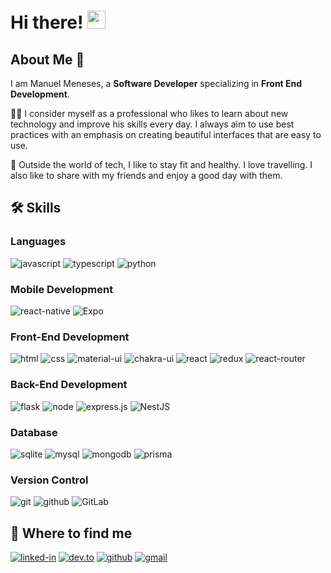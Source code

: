 # Hi there! <img src="https://media.giphy.com/media/hvRJCLFzcasrR4ia7z/giphy.gif" width="29px">

## About Me 👦

I am Manuel Meneses, a **Software Developer** specializing in **Front End Development**.

👨‍💻 I consider myself as a professional who likes to learn about new technology and improve his skills every day. I always aim to use best practices with an emphasis on creating beautiful interfaces that are easy to use.

🙇 Outside the world of tech, I like to stay fit and healthy. I love travelling. I also like to share with my friends and enjoy a good day with them.

## 🛠️ Skills

### Languages

![javascript](https://img.shields.io/badge/JavaScript-323330?style=flat&logo=javascript&logoColor=F7DF1E)
![typescript](https://img.shields.io/badge/Typescript-%23007ACC.svg?logo=typescript&logoColor=white&style=flat)
![python](https://img.shields.io/badge/Python-3776AB?style=flat&logo=python&logoColor=white)

### Mobile Development

![react-native](https://img.shields.io/badge/React%20Native-29B2FE?style=flat&logo=react&logoColor=20232A)
![Expo](https://img.shields.io/badge/expo-1C1E24?style=flat&logo=expo&logoColor=#D04A37)

### Front-End Development

![html](https://img.shields.io/badge/HTML5-E34F26?style=flat&logo=html5&logoColor=white)
![css](https://img.shields.io/badge/CSS3-1572B6?style=flat&logo=css3&logoColor=white)
![material-ui](https://img.shields.io/badge/Material_UI-0081CB?style=flat&logo=material-ui&logoColor=white)
![chakra-ui](https://img.shields.io/badge/Chakra-%2338B2AC.svg?logo=chakra-ui&logoColor=white)
![react](https://img.shields.io/badge/React-20232A?style=flat&logo=react&logoColor=61DAFB)
![redux](https://img.shields.io/badge/Redux-593D88?style=flat&logo=redux&logoColor=white)
![react-router](https://img.shields.io/badge/React_Router-CA4245?style=flat&logo=react-router&logoColor=white)

### Back-End Development

![flask](https://img.shields.io/badge/Flask-000000?style=flat&logo=flask&logoColor=white)
![node](https://img.shields.io/badge/Node.js-339933?style=flat&logo=node-dot-js&logoColor=white)
![express.js](https://img.shields.io/badge/Express.js-%23404d59.svg?logo=express&logoColor=%2361DAFB&style=flat)
![NestJS](https://img.shields.io/badge/nestjs-%23E0234E.svg?style=flat&logo=nestjs&logoColor=white)

### Database

![sqlite](https://img.shields.io/badge/SQLite-07405E?style=flat&logo=sqlite&logoColor=white)
![mysql](https://img.shields.io/badge/MySQL-00000F?style=flat&logo=mysql&logoColor=white)
![mongodb](https://img.shields.io/badge/MongoDB-47A248?style=flat&logo=mongodb&logoColor=white)
![prisma](https://img.shields.io/badge/Prisma-212937?style=flat&logo=prisma&logoColor=white)

### Version Control
![git](https://img.shields.io/badge/Git-%23F05033.svg?logo=git&logoColor=white&flat)
![github](https://img.shields.io/badge/Github-%23121011.svg?logo=github&logoColor=white&flat)
![GitLab](https://img.shields.io/badge/gitlab-%23181717.svg?style=flat&logo=gitlab&logoColor=white)

## 📍 Where to find me

[![linked-in](https://img.shields.io/badge/Linked_In-0077B5?style=flat&logo=LinkedIn&logoColor=white)](www.linkedin.com/in/manuel-jesus-meneses-gamboa-334b89208)
[![dev.to](https://img.shields.io/badge/Dev.to-0A0A0A?style=flat&logo=Dev-dot-To&logoColor=white)](https://dev.to/waraps)
[![github](https://img.shields.io/badge/GitHub-000000?style=flat&logo=GitHub&logoColor=white)](https://github.com/waraps)
[![gmail](https://img.shields.io/badge/Gmail-D14836?style=flat&logo=Gmail&logoColor=white)](mailto:manuelmenesesg@gmail.com)

